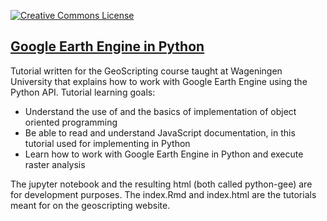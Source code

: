 <a rel="license" href="http://creativecommons.org/licenses/by-sa/4.0/"><img alt="Creative Commons License" style="border-width:0" src="https://i.creativecommons.org/l/by-sa/4.0/80x15.png" /></a><br /><span xmlns:dct="http://purl.org/dc/terms/" property="dct:title"></a>

## [Google Earth Engine in Python](https://geoscripting-wur.github.io/AdvancedRasterAnalysis/)

Tutorial written for the GeoScripting course taught at Wageningen University that explains how to work with Google Earth Engine using the Python API. 
Tutorial learning goals: 

  - Understand the use of and the basics of implementation of object oriented programming
  - Be able to read and understand JavaScript documentation, in this tutorial used for implementing 
  in Python
  - Learn how to work with Google Earth Engine in Python and execute raster analysis

The jupyter notebook and the resulting html (both called python-gee) are for development purposes. The index.Rmd and index.html are the tutorials meant for on the geoscripting website.
